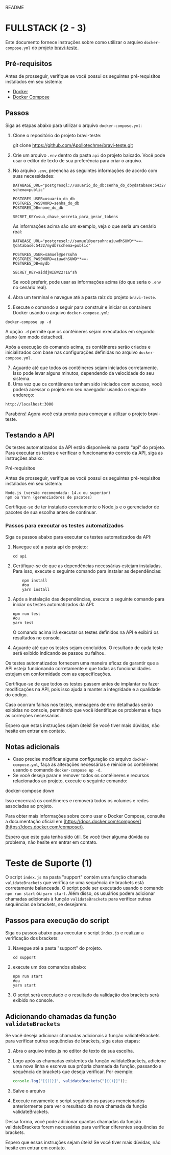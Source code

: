 README

# FULLSTACK (2 - 3)

Este documento fornece instruções sobre como utilizar o arquivo `docker-compose.yml` do projeto [bravi-teste](https://github.com/Apollotechme/bravi-teste/).

## Pré-requisitos

Antes de prosseguir, verifique se você possui os seguintes pré-requisitos instalados em seu sistema:

- [Docker](https://www.docker.com/get-started)
- [Docker Compose](https://docs.docker.com/compose/install/)

## Passos

Siga as etapas abaixo para utilizar o arquivo `docker-compose.yml`:

1.  Clone o repositório do projeto bravi-teste:

    git clone https://github.com/Apollotechme/bravi-teste.git

2.  Crie um arquivo `.env` dentro da pasta `api` do projeto baixado. Você pode usar o editor de texto de sua preferência para criar o arquivo.
3.  No arquivo `.env`, preencha as seguintes informações de acordo com suas necessidades:

    ```shell
    DATABASE_URL="postgresql://usuario_do_db:senha_do_db@database:5432/nome_do_db?schema=public"

    POSTGRES_USER=usuario_do_db
    POSTGRES_PASSWORD=senha_do_db
    POSTGRES_DB=nome_do_db

    SECRET_KEY=sua_chave_secreta_para_gerar_tokens
    ```

    As informações acima são um exemplo, veja o que seria um cenário real:

    ```shell
    DATABASE_URL="postgresql://samuel@persuhn:aiuwdhSUWD**==-@database:5432/mydb?schema=public"

    POSTGRES_USER=samuel@persuhn
    POSTGRES_PASSWORD=aiuwdhSUWD**==-
    POSTGRES_DB=mydb

    SECRET_KEY=aiddjWIEW22!1&^sh
    ```

    Se você preferir, pode usar as informações acima (do que seria o `.env` no cenário real).

4.  Abra um terminal e navegue até a pasta raiz do projeto `bravi-teste`.
5.  Execute o comando a seguir para construir e iniciar os containers Docker usando o arquivo `docker-compose.yml`:

```shell
docker-compose up -d
```

A opção `-d` permite que os contêineres sejam executados em segundo plano (em modo detached).

Após a execução do comando acima, os contêineres serão criados e inicializados com base nas configurações definidas no arquivo `docker-compose.yml`.

7.  Aguarde até que todos os contêineres sejam iniciados corretamente. Isso pode levar alguns minutos, dependendo da velocidade do seu sistema.
8.  Uma vez que os contêineres tenham sido iniciados com sucesso, você poderá acessar o projeto em seu navegador usando o seguinte endereço:

`http://localhost:3000`

Parabéns! Agora você está pronto para começar a utilizar o projeto bravi-teste.

## Testando a API

Os testes automatizados da API estão disponíveis na pasta "api" do projeto. Para executar os testes e verificar o funcionamento correto da API, siga as instruções abaixo:

Pré-requisitos

Antes de prosseguir, verifique se você possui os seguintes pré-requisitos instalados em seu sistema:

    Node.js (versão recomendada: 14.x ou superior)
    npm ou Yarn (gerenciadores de pacotes)

Certifique-se de ter instalado corretamente o Node.js e o gerenciador de pacotes de sua escolha antes de continuar.

### Passos para executar os testes automatizados

Siga os passos abaixo para executar os testes automatizados da API:

1. Navegue até a pasta api do projeto:

   ```shell
   cd api
   ```

2. Certifique-se de que as dependências necessárias estejam instaladas. Para isso, execute o seguinte comando para instalar as dependências:

   ```shell
       npm install
       #ou
       yarn install
   ```

3. Após a instalação das dependências, execute o seguinte comando para iniciar os testes automatizados da API:

   ```shell
   npm run test
   #ou
   yarn test
   ```

   O comando acima irá executar os testes definidos na API e exibirá os resultados no console.

4. Aguarde até que os testes sejam concluídos. O resultado de cada teste será exibido indicando se passou ou falhou.

Os testes automatizados fornecem uma maneira eficaz de garantir que a API esteja funcionando corretamente e que todas as funcionalidades estejam em conformidade com as especificações.

Certifique-se de que todos os testes passem antes de implantar ou fazer modificações na API, pois isso ajuda a manter a integridade e a qualidade do código.

Caso ocorram falhas nos testes, mensagens de erro detalhadas serão exibidas no console, permitindo que você identifique os problemas e faça as correções necessárias.

Espero que estas instruções sejam úteis! Se você tiver mais dúvidas, não hesite em entrar em contato.

## Notas adicionais

- Caso precise modificar alguma configuração do arquivo `docker-compose.yml`, faça as alterações necessárias e reinicie os contêineres usando o comando `docker-compose up -d`.
- Se você deseja parar e remover todos os contêineres e recursos relacionados ao projeto, execute o seguinte comando:

docker-compose down

Isso encerrará os contêineres e removerá todos os volumes e redes associadas ao projeto.

Para obter mais informações sobre como usar o Docker Compose, consulte a documentação oficial em [https://docs.docker.com/compose/](https://docs.docker.com/compose/).

Espero que este guia tenha sido útil. Se você tiver alguma dúvida ou problema, não hesite em entrar em contato.

# Teste de Suporte (1)

O script `index.js` na pasta "support" contém uma função chamada `validateBrackets` que verifica se uma sequência de brackets está corretamente balanceada. O script pode ser executado usando o comando `npm run start` ou `yarn start`. Além disso, os usuários podem adicionar chamadas adicionais à função `validateBrackets` para verificar outras sequências de brackets, se desejarem.

## Passos para execução do script

Siga os passos abaixo para executar o script `index.js` e realizar a verificação dos brackets:

1. Navegue até a pasta "support" do projeto.

   ```shell
   cd support
   ```

2. execute um dos comandos abaixo:

   ```shell
   npm run start
   #ou
   yarn start
   ```

3. O script será executado e o resultado da validação dos brackets será exibido no console.

## Adicionando chamadas da função `validateBrackets`

Se você deseja adicionar chamadas adicionais à função validateBrackets para verificar outras sequências de brackets, siga estas etapas:

1. Abra o arquivo index.js no editor de texto de sua escolha.

2. Logo após as chamadas existentes da função validateBrackets, adicione uma nova linha e escreva sua própria chamada da função, passando a sequência de brackets que deseja verificar. Por exemplo:

   ```javascript
   console.log("[{()}]", validateBrackets("[{()}]"));
   ```

3. Salve o arquivo

4. Execute novamente o script seguindo os passos mencionados anteriormente para ver o resultado da nova chamada da função validateBrackets.

Dessa forma, você pode adicionar quantas chamadas da função validateBrackets forem necessárias para verificar diferentes sequências de brackets.

Espero que essas instruções sejam úteis! Se você tiver mais dúvidas, não hesite em entrar em contato.
